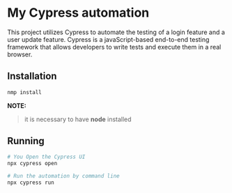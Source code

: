 # My Cypress automation 

This project utilizes Cypress to automate the testing of a login feature and a user update feature. Cypress is a javaScript-based end-to-end testing framework that allows developers to write tests and execute them in a real browser.

## Installation
```bash
nmp install
```
**NOTE:**
>
>it is necessary to have **node** installed

## Running
```bash
# You Open the Cypress UI
npx cypress open

# Run the automation by command line
npx cypress run
```
